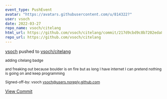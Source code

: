 ```yaml
---
event_type: PushEvent
avatar: "https://avatars.githubusercontent.com/u/814322?"
user: vsoch
date: 2022-03-27
repo_name: vsoch/citelang
html_url: https://github.com/vsoch/citelang/commit/217d9cbd9c8b7202eda8636a784eefa62825b2d4
repo_url: https://github.com/vsoch/citelang
---
```


<a href='https://github.com/vsoch' target='_blank'>vsoch</a> pushed to <a href='https://github.com/vsoch/citelang' target='_blank'>vsoch/citelang</a>

<small>adding citelang badge

and freaking out because boulder is on fire but as long I have internet I can
pretend nothing is going on and keep programming

Signed-off-by: vsoch <vsoch@users.noreply.github.com></small>

<a href='https://github.com/vsoch/citelang/commit/217d9cbd9c8b7202eda8636a784eefa62825b2d4' target='_blank'>View Commit</a>